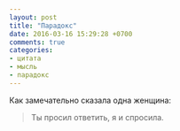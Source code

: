 ```yaml
---
layout: post
title: "Парадокс"
date: 2016-03-16 15:29:28 +0700
comments: true
categories:
- цитата
- мысль
- парадокс
---
```

Как замечательно сказала одна женщина:
> Ты просил ответить, я и спросила.